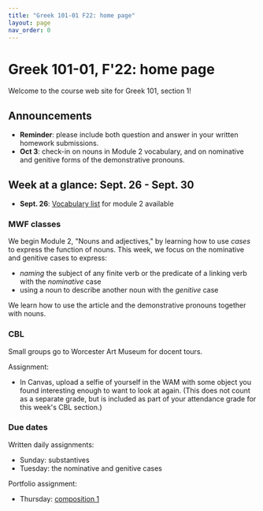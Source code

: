 ```yaml
---
title: "Greek 101-01 F22: home page"
layout: page
nav_order: 0
---
```




# Greek 101-01, F'22: home page

Welcome to the course web site for Greek 101, section 1! 


## Announcements


- **Reminder**: please include both question and answer in your written homework submissions.
- **Oct 3**: check-in on nouns in Module 2 vocabulary, and on nominative and genitive forms of the demonstrative pronouns.

## Week at a glance: Sept. 26 - Sept. 30 

- **Sept. 26**: [Vocabulary list](./module2/vocab/) for module 2 available

### MWF classes

We begin Module 2, "Nouns and adjectives," by learning how to use *cases* to express the function of nouns.  This week, we focus on the nominative and genitive cases to express:

- *naming* the subject of any finite verb or the predicate of a linking verb with the *nominative* case 
- using a noun to describe another noun with the *genitive* case

We learn how to use the article and the demonstrative pronouns together with nouns.


### CBL

Small groups go to Worcester Art Museum for docent tours.

Assignment:


- In Canvas, upload a selfie of yourself in the WAM with some object you found interesting enough to want to look at again.  (This does not count as a separate grade, but is included as part of your attendance grade for this week's CBL section.)

### Due dates


Written daily assignments: 

- Sunday: substantives
- Tuesday: the nominative and genitive cases



Portfolio assignment:

- Thursday: [composition 1](https://hellenike.github.io/textbook/practice/module1/portfolio/composition/) 

